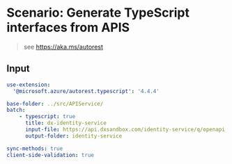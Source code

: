 # Scenario: Generate TypeScript interfaces from APIS

> see https://aka.ms/autorest

## Input

```yaml
use-extension:
  '@microsoft.azure/autorest.typescript': '4.4.4'

base-folder: ../src/APIService/
batch:
    - typescript: true
      title: dx-identity-service
      input-file: https://api.dxsandbox.com/identity-service/q/openapi
      output-folder: identity-service

sync-methods: true
client-side-validation: true
```